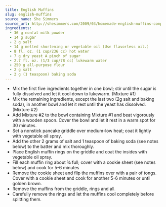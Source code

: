 ```yaml
---
title: English Muffins
slug: english-muffins
source_name: She Simmers
source_url: http://shesimmers.com/2009/03/homemade-english-muffins-complete-with-nooks-and-crannies.html
ingredients:
  - 36 g nonfat milk powder
  - 14 g sugar
  - 2 g salt
  - 14 g melted shortening or vegetable oil (Use flavorless oil.)
  - 8 fl. oz. (1 cup/236 cc) hot water
  - 7 g dry yeast A pinch of sugar
  - 2.7 fl. oz. (1/3 cup/78 cc) lukewarm water
  - 250 g all-purpose flour
  - 2 g salt
  - 2 g (1 teaspoon) baking soda
---
```


* Mix the first five ingredients together in one bowl; stir until the sugar is fully dissolved and let it cool down to lukewarm. (Mixture #1)
* Mix the remaining ingredients, except the last two (2g salt and baking soda), in another bowl and let it rest until the yeast has dissolved. (Mixture #2)
* Add Mixture #2 to the bowl containing Mixture #1 and beat vigorously with a wooden spoon. Cover the bowl and let it rest in a warm spot for 30 minutes.
* Set a nonstick pancake griddle over medium-low heat; coat it lightly with vegetable oil spray.
* Add the other 2 grams of salt and 1 teaspoon of baking soda (see notes below) to the batter and mix thoroughly.
* Place English muffin rings on the griddle and coat the insides with vegetable oil spray.
* Fill each muffin ring about ¾ full; cover with a cookie sheet (see notes below) and cook for 5-6 minutes
* Remove the cookie sheet and flip the muffins over with a pair of tongs. Cover with a cookie sheet and cook for another 5-6 minutes or until golden brown.
* Remove the muffins from the griddle, rings and all.
* Carefully remove the rings and let the muffins cool completely before splitting them.
